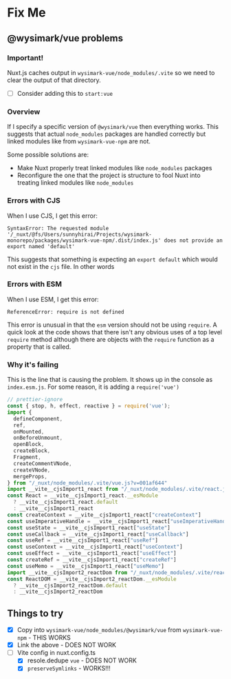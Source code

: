 # Fix Me

## @wysimark/vue problems

### Important!

Nuxt.js caches output in `wysimark-vue/node_modules/.vite` so we need to clear the output of that directory.

- [ ] Consider adding this to `start:vue`

### Overview

If I specify a specific version of `@wysimark/vue` then everything works. This suggests that actual `node_modules` packages are handled correctly but linked modules like from `wysimark-vue-npm` are not.

Some possible solutions are:

- Make Nuxt properly treat linked modules like `node_modules` packages
- Reconfigure the one that the project is structure to fool Nuxt into treating linked modules like `node_modules`

### Errors with CJS

When I use CJS, I get this error:

```
SyntaxError: The requested module '/_nuxt/@fs/Users/sunnyhirai/Projects/wysimark-monorepo/packages/wysimark-vue-npm/.dist/index.js' does not provide an export named 'default'
```

This suggests that something is expecting an `export default` which would not exist in the `cjs` file. In other words

### Errors with ESM

When I use ESM, I get this error:

```
ReferenceError: require is not defined
```

This error is unusual in that the `esm` version should not be using `require`. A quick look at the code shows that there isn't any obvious uses of a top level `require` method although there are objects with the `require` function as a property that is called.

### Why it's failing

This is the line that is causing the problem. It shows up in the console as `index.esm.js`. For some reason, it is adding a `require('vue')`

```js
// prettier-ignore
const { stop, h, effect, reactive } = require('vue');
import {
  defineComponent,
  ref,
  onMounted,
  onBeforeUnmount,
  openBlock,
  createBlock,
  Fragment,
  createCommentVNode,
  createVNode,
  mergeProps,
} from "/_nuxt/node_modules/.vite/vue.js?v=001af644"
import __vite__cjsImport1_react from "/_nuxt/node_modules/.vite/react.js?v=001af644"
const React = __vite__cjsImport1_react.__esModule
  ? __vite__cjsImport1_react.default
  : __vite__cjsImport1_react
const createContext = __vite__cjsImport1_react["createContext"]
const useImperativeHandle = __vite__cjsImport1_react["useImperativeHandle"]
const useState = __vite__cjsImport1_react["useState"]
const useCallback = __vite__cjsImport1_react["useCallback"]
const useRef = __vite__cjsImport1_react["useRef"]
const useContext = __vite__cjsImport1_react["useContext"]
const useEffect = __vite__cjsImport1_react["useEffect"]
const createRef = __vite__cjsImport1_react["createRef"]
const useMemo = __vite__cjsImport1_react["useMemo"]
import __vite__cjsImport2_reactDom from "/_nuxt/node_modules/.vite/react-dom.js?v=001af644"
const ReactDOM = __vite__cjsImport2_reactDom.__esModule
  ? __vite__cjsImport2_reactDom.default
  : __vite__cjsImport2_reactDom
```

## Things to try

- [x] Copy into `wysimark-vue/node_modules/@wysimark/vue` from `wysimark-vue-npm` - THIS WORKS
- [x] Link the above - DOES NOT WORK
- [ ] Vite config in nuxt.config.ts
  - [x] resole.dedupe `vue` - DOES NOT WORK
  - [x] `preserveSymlinks` - WORKS!!!

